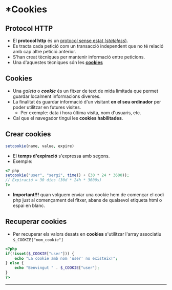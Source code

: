 <!-- notoc -->

# *Cookies

## Protocol HTTP

* El  **protocol http** és un [protocol sense estat (*stateless*)](https://es.wikipedia.org/wiki/Protocolo_sin_estado).
* Es tracta cada petició com un transacció independent que no té relació amb cap altre petició anterior.
* S'han creat tècniques per mantenir informació entre peticions.
* Una d'aquestes tècniques són les [**cookies**](http://php.net/manual/es/features.cookies.php)

## Cookies

* Una *galeta* o ***cookie*** és un fitxer de text de mida limitada que permet guardar localment informacions diverses.
* La finalitat és guardar informació d'un visitant **en el seu ordinador** per poder utilitzar en futures visites.
  * Per exemple: data i hora última visita, nom d'usuaris, etc.
* Cal que el navegador tingui les **cookies habilitades**.

## Crear cookies

```php
setcookie(name, value, expire)
```
* El **temps d'expiració** s'expressa amb segons.
* Exemple:

```php
<? php
setcookie("user", "sergi", time() + (30 * 24 * 3600)); 
// Expiració = 30 dies (30d * 24h * 3600s)
?>
```
* **Important!!!** quan volguem enviar una cookie hem de començar el codi php just al començament del fitxer, abans de qualsevol etiqueta html o espai en blanc.

## Recuperar cookies
* Per recuperar els valors desats en **cookies** s'utilitzar l'array associatiu `$_COOKIE["nom_cookie"]`

```php
<?php
if(!isset($_COOKIE["user"])) {
    echo "La cookie amb nom 'user' no existeix!";
} else {
    echo "Benvingut " . $_COOKIE["user"];
}
?>
```

---